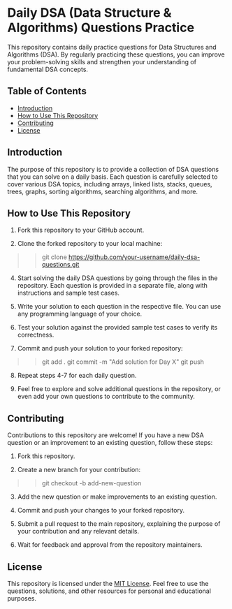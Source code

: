 # Daily DSA (Data Structure & Algorithms) Questions Practice

This repository contains daily practice questions for Data Structures and Algorithms (DSA). By regularly practicing these questions, you can improve your problem-solving skills and strengthen your understanding of fundamental DSA concepts.

## Table of Contents

- [Introduction](#introduction)
- [How to Use This Repository](#how-to-use-this-repository)
- [Contributing](#contributing)
- [License](#license)

## Introduction

The purpose of this repository is to provide a collection of DSA questions that you can solve on a daily basis. Each question is carefully selected to cover various DSA topics, including arrays, linked lists, stacks, queues, trees, graphs, sorting algorithms, searching algorithms, and more.

## How to Use This Repository

1. Fork this repository to your GitHub account.

2. Clone the forked repository to your local machine:

>>git clone https://github.com/your-username/daily-dsa-questions.git

4. Start solving the daily DSA questions by going through the files in the repository. Each question is provided in a separate file, along with instructions and sample test cases.

5. Write your solution to each question in the respective file. You can use any programming language of your choice.

6. Test your solution against the provided sample test cases to verify its correctness.

7. Commit and push your solution to your forked repository:

>>git add .
>>git commit -m "Add solution for Day X"
>>git push

8. Repeat steps 4-7 for each daily question.

9. Feel free to explore and solve additional questions in the repository, or even add your own questions to contribute to the community.

## Contributing

Contributions to this repository are welcome! If you have a new DSA question or an improvement to an existing question, follow these steps:

1. Fork this repository.

2. Create a new branch for your contribution:

>>git checkout -b add-new-question

3. Add the new question or make improvements to an existing question.

4. Commit and push your changes to your forked repository.

5. Submit a pull request to the main repository, explaining the purpose of your contribution and any relevant details.

6. Wait for feedback and approval from the repository maintainers.

## License

This repository is licensed under the [MIT License](LICENSE). Feel free to use the questions, solutions, and other resources for personal and educational purposes.
